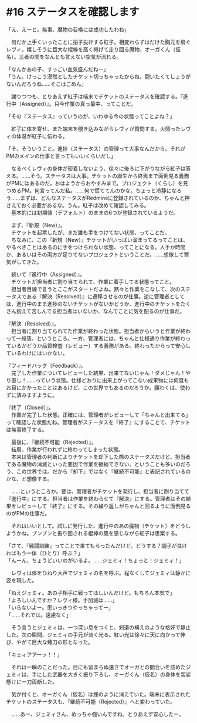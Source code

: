 # #16 ステータスを確認します

「え、えーと。無事、魔物の召喚には成功したわね」

　何だか上手くいったことに拍子抜けする紅子。相変わらずはだけた胸元を扇ぐレヴィ。嬉しそうに巨大な棍棒を高く掲げて走り回る魔物、オーガくん（仮名）。三者の間をなんとも言えない空気が流れる。

「なんかあの子、すっごい血気盛んだねー」  
「うん。けっこう漠然としたチケット切っちゃったからね。闘いたくてしょうがないんだろうね……そこはごめん」

　謝りつつも、とりあえず紅子は端末でチケットのステータスを確認する。『進行中（Assigned）』。只今作業の真っ最中、ってことだ。

「その『ステータス』っていうのが、いわゆる今の状態ってことよね？」

　紅子に体を寄せ、また端末を覗き込みながらレヴィが質問する。火照ったレヴィの体温が紅子に伝わる。

「そ、そういうこと。進捗（ステータス）の管理って大事なんだから。それがPMのメインの仕事と言ってもいいくらいだし」

　なるべくレヴィの身体が密着しないよう、徐々に後ろに下がりながら紅子は答える。……そう。ステータスは大事。チケットの誕生から終焉まで面倒見る義務がPMにはあるのだ。おはようからおやすみまで。プロジェクト（くらし）を見つめるPM。何言ってんだ私。……何で慌ててんのかな。ちょっと冷静になろう……まずは、どんなステータスがRedmineに登録されているのか、ちゃんと押さえておく必要があるな。うん。紅子は改めて確認してみる。  
　基本的には初期値（デフォルト）のままの6つが登録されているようだ。


　まず、『新規（New）』。  
　チケットを起票したが、まだ誰も手をつけてない状態、ってことだ。  
　ちなみに、この『新規（New）』チケットがいっぱい溜まってるってことは、やるべきことはあるのに手をつけられない状態、ってことになる。人手か時間か、あるいはその両方が足りてないプロジェクトということだ。……想像して寒気がしてきた。

　続いて『進行中（Assigned）』。  
　チケットが担当者に割り当てられて、作業に着手してる状態ってこと。  
　担当者目線で言うとここがスタートだよね。黙々と作業をこなして、次のステータスである『解決（Resolved）』に遷移させるのが仕事。逆に管理者としては、進行中のまま進捗のないチケットがないかどうか、進行中のチケットをたくさん抱えて苦しんでる担当者はいないか、なんてことに気を配るのが仕事だ。

『解決（Resolved）』。  
　担当者に割り当てられてた作業が終わった状態。担当者からいうと作業が終わって一段落、というところ。一方、管理者には、ちゃんと仕様通り作業が終わっているかどうか品質検査（レビュー）する義務がある。終わったからって安心しているわけにはいかない。

『フィードバック（Feedback）』。  
　完了した作業についてレビューした結果、出来てないじゃん！ダメじゃん！やり直し！……っていう状態。仕様どおりに出来上がってこない成果物には何度もお目にかかったことはあるけど、この世界でもあるのだろうか。願わくは、使わずに済みますように。

『終了（Closed）』。  
　作業が完了した状態。正確には、管理者がレビューして「ちゃんと出来てる」って確認した状態だね。管理者がステータスを『終了』にすることで、チケットは無事終了する。

　最後に、『継続不可能（Rejected）』。  
　結局、作業が行われずに終わってしまった状態。  
　本来は管理者の判断によりチケットを却下した際のステータスだけど、担当者である魔物の消滅といった要因で作業を継続できない、ということも多いのだろう、この世界では。だから『却下』ではなく『継続不可能』と表記されているのかな、と想像する。


　……というところか。要は、管理者がチケットを発行し、担当者に割り当てて『進行中』にする。担当者は作業を終わらせて『解決』にする。管理者はその結果をレビューして『終了』にする。その繰り返しがちゃんと回るように面倒見るのがPMの仕事だ。

　それはいいとして。試しに発行した、進行中のあの魔物（チケット）をどうしようかね。ブンブンと振り回される棍棒の風を感じながら紅子は思案する。

「さて、『戦闘訓練』ってことで来てもらったんだけど。どうする？調子が良ければもう一体（ひとり）呼ぶ？」  
「んーん、ちょうどいいのがいるよ。……ジェミィ！ちょっと！ジェミィ！」

　レヴィは体をひねり大声でジェミィの名を呼ぶ。程なくしてジェミィは静かに姿を現した。

「ねえジェミィ。あの子相手に戦ってほしいんだけど。もちろん本気で」  
「よろしいんですか？レヴィ様。手加減は……」  
「いらないよー。思いっきりやっちゃってー」  
「……それでは。遠慮なく」

　そう言うとジェミィは、一つ深い息をつくと、剣道の構えのような格好で静止した。次の瞬間、ジェミィの手元が淡く光る。紅い光は徐々に天に向かって伸び、やがて巨大な薙刀の形となった。

「キェィアアーッ！！」

　それは一瞬のことだった。目にも留まらぬ速さでオーガとの間合いを詰めたジェミィは、手にした武器を大きく振り下ろし、オーガくん（仮名）の身体を袈裟懸けに一刀両断した。

　気が付くと、オーガくん（仮名）は煙のように消えていた。端末に表示されたチケットのステータスも、『継続不可能（Rejected）』へと変わっていた。

　……あー、ジェミィさん、めっちゃ強いんですね。とりあえず安心したー。